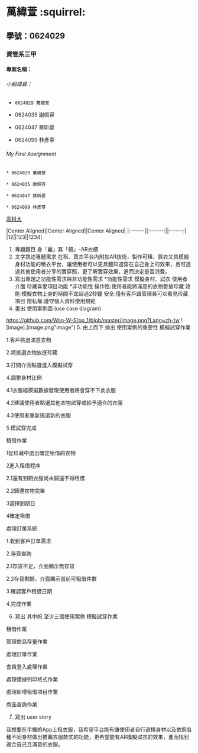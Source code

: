# 萬緯萱 :squirrel:

## 學號：0624029

### 資管系三甲

#### 專案名稱：

###### 小組成員：

* `0624029 萬緯萱`

* 0624035 謝佩容

* 0624047 蔡昕晏

* 0624099 林彥葶

###### My First Assignment


```
* 0624029 萬緯萱

* 0624035 謝佩容

* 0624047 蔡昕晏

* 0624099 林彥葶
```

[高科大](https://www.nkust.edu.tw)

|Center Aligned||Center Aligned||Center Aligned|
|:------||:------:||------:|
|12||123||1234|

1.	專題題目
身「麗」其「鏡」-AR衣櫃
2.	文字敘述專題需求
在租、賣衣平台內附加AR技術，製作可租、買衣又具模擬身材功能的租衣平台，讓使用者可以更具體知道穿在自己身上的效果，且可透過其他使用者分享的實穿照，更了解實穿效果，進而決定是否消費。
3.	寫出專題之功能性需求與非功能性需求
*功能性需求
模擬身材、試衣
使用者介面
珍藏喜愛項目功能
*非功能性
操作性:使用者能將滿意的衣物暫放珍藏
效能:模擬衣物上身的時間不宜超過2秒鐘
安全:僅有客戶跟管理員可以看見珍藏項目
隱私權:遵守個人資料使用規範
4.	畫出 使用案例圖 (use case diagram)

<https://github.com/Wan-W-S/oo_1/blob/master/image.png?Lang=zh-tw>
![image].(image.png"image")
5.	由上而下 排出 使用案例的重要性
模擬試穿作業

1.客戶挑選滿意衣物

2.將挑選衣物放進珍藏 

3.打開介面點選進入模擬試穿

4.調整身材比例

4.1衣服經模擬數據發現使用者將會穿不下此衣服

4.2建議使用者點選其他衣物試穿或給予適合的衣服

4.3使用者重新挑選新的衣服

5.模試穿完成

租借作業

1從珍藏中選出確定租借的衣物

2進入租借程序

2.1還有到期衣服尚未歸還不得租借

2.2歸還衣物完畢

3選擇到期日

4確定租借

處理訂單系統

1.收到客戶訂單需求

2.存貨查詢

2.1存貨不足，介面顯示無存貨

2.2存貨剩餘，介面顯示當前可租借件數

3.確認客戶租借日期

4.完成作業

6.	寫出 其中的 至少三個使用案例
模擬試穿作業

租借作業

管理商品存量作業

處理訂單作業

會員登入處理作業

處理借據列印格式作業

處理新增租借項目作業

商品查詢作業

7. 寫出 user story 

我想要在手機的App上租衣服，我希望平台能有讓使用者自行選擇身材以及依照各種不同身材做出推薦衣服款式的功能，更希望能有AR模擬試衣的效果，進而找到適合自己且滿意的衣服。

